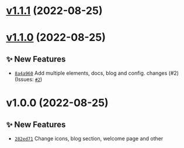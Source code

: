 # [v1.1.1](https://github.com/size-up/docs/compare/v1.1.0...v1.1.1) (2022-08-25)

# [v1.1.0](https://github.com/size-up/docs/compare/v1.0.0...v1.1.0) (2022-08-25)

## ✨ New Features
- [`8a4a960`](https://github.com/size-up/docs/commit/8a4a960)  Add multiple elements, docs, blog and config. changes (#2) (Issues: [`#2`](https://github.com/size-up/docs/issues/2))

# v1.0.0 (2022-08-25)

## ✨ New Features
- [`282ed71`](https://github.com/size-up/docs/commit/282ed71)  Change icons, blog section, welcome page and other
